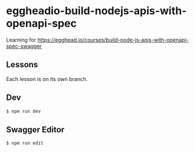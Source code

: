 # eggheadio-build-nodejs-apis-with-openapi-spec

Learning for https://egghead.io/courses/build-node-js-apis-with-openapi-spec-swagger

## Lessons

Each lesson is on its own branch.

## Dev

```bash
$ npm run dev
```

## Swagger Editor

```bash
$ npm run edit
```
